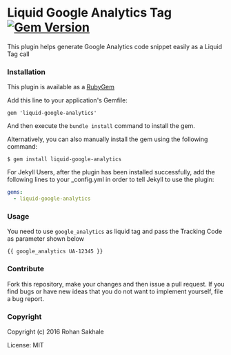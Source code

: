 # Liquid Google Analytics Tag [![Gem Version](https://badge.fury.io/rb/liquid-google-analytics.svg)](https://badge.fury.io/rb/liquid-google-analytics)

This plugin helps generate Google Analytics code snippet easily as a Liquid Tag call

### Installation

This plugin is available as a [RubyGem](https://rubygems.org/gems/liquid-google-analytics/)

Add this line to your application's Gemfile:

```
gem 'liquid-google-analytics'
```

And then execute the `bundle install` command to install the gem.

Alternatively, you can also manually install the gem using the following command:

```
$ gem install liquid-google-analytics
```

For Jekyll Users, after the plugin has been installed successfully, add the following lines to your _config.yml in order to tell Jekyll to use the plugin:

```yaml
gems:
  - liquid-google-analytics
```

### Usage

You need to use `google_analytics` as liquid tag and pass the Tracking Code as parameter shown below

```
{{ google_analytics UA-12345 }}
```

### Contribute

Fork this repository, make your changes and then issue a pull request. If you find bugs or have new ideas that you do not want to implement yourself, file a bug report.

### Copyright

Copyright (c) 2016 Rohan Sakhale

License: MIT